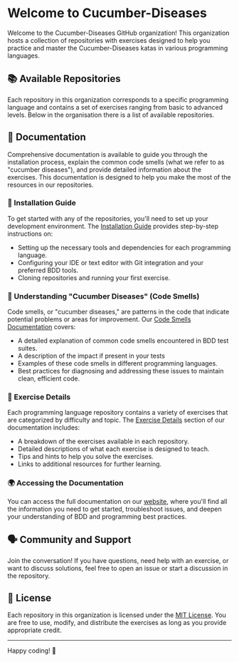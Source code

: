 # Welcome to Cucumber-Diseases

Welcome to the Cucumber-Diseases GitHub organization! This organization hosts a collection of repositories with exercises designed to help you practice and master the Cucumber-Diseases katas in various programming languages.

## 📚 Available Repositories

Each repository in this organization corresponds to a specific programming language and contains a set of exercises ranging from basic to advanced levels. Below in the organisation there is a list of available repositories.

## 📄 Documentation

Comprehensive documentation is available to guide you through the installation process, explain the common code smells (what we refer to as "cucumber diseases"), and provide detailed information about the exercises. This documentation is designed to help you make the most of the resources in our repositories.

### 🔧 Installation Guide

To get started with any of the repositories, you'll need to set up your development environment. The [Installation Guide](https://cucumber-diseases.github.io/repos/) provides step-by-step instructions on:

- Setting up the necessary tools and dependencies for each programming language.
- Configuring your IDE or text editor with Git integration and your preferred BDD tools.
- Cloning repositories and running your first exercise.

### 🦠 Understanding "Cucumber Diseases" (Code Smells)

Code smells, or "cucumber diseases," are patterns in the code that indicate potential problems or areas for improvement. Our [Code Smells Documentation](https://cucumber-diseases.github.io/smells/) covers:

- A detailed explanation of common code smells encountered in BDD test suites.
- A description of the impact if present in your tests
- Examples of these code smells in different programming languages.
- Best practices for diagnosing and addressing these issues to maintain clean, efficient code.

### 📝 Exercise Details

Each programming language repository contains a variety of exercises that are categorized by difficulty and topic. The [Exercise Details](https://yourwebsite.com/exercises) section of our documentation includes:

- A breakdown of the exercises available in each repository.
- Detailed descriptions of what each exercise is designed to teach.
- Tips and hints to help you solve the exercises.
- Links to additional resources for further learning.

### 🌍 Accessing the Documentation

You can access the full documentation on our [website](https://cucumber-diseases.github.io/), where you'll find all the information you need to get started, troubleshoot issues, and deepen your understanding of BDD and programming best practices.

## 🗣 Community and Support

Join the conversation! If you have questions, need help with an exercise, or want to discuss solutions, feel free to open an issue or start a discussion in the repository.

## 📄 License

Each repository in this organization is licensed under the [MIT License](LICENSE). You are free to use, modify, and distribute the exercises as long as you provide appropriate credit.

---

Happy coding! 🚀

